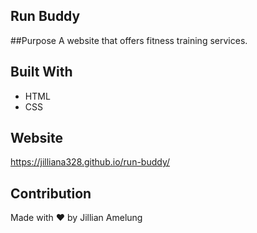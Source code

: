 ## Run Buddy

##Purpose
A website that offers fitness training services.

## Built With
* HTML
* CSS

## Website
https://jilliana328.github.io/run-buddy/

## Contribution
Made with ❤️ by Jillian Amelung

